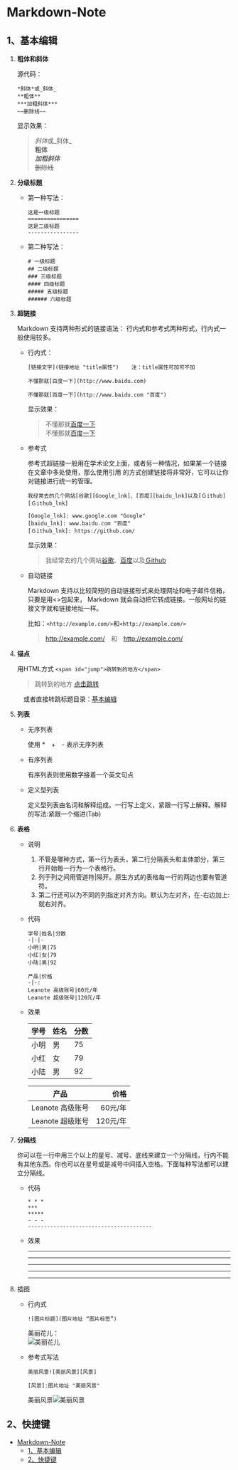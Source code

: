 # Markdown-Note

## 1、基本编辑

1. **粗体和斜体**
   
   源代码：
    ```
    *斜体*或_斜体_
    **粗体**
    ***加粗斜体***
    ~~删除线~~
    ```
    显示效果：

    >*斜体*或_斜体_\
        **粗体**\
        ***加粗斜体***\
        ~~删除线~~


2. **分级标题**
   
   * 第一种写法：
        ```
        这是一级标题
        ================
        这是二级标题
        ----------------
        ```

   * 第二种写法：
        ```
        # 一级标题
        ## 二级标题
        ### 三级标题
        #### 四级标题
        ##### 五级标题
        ###### 六级标题
        ```

3. **超链接**
   
   Markdown 支持两种形式的链接语法： 行内式和参考式两种形式，行内式一般使用较多。
    * 行内式：
        
        ```
        [链接文字](链接地址 "title属性")    注：title属性可加可不加

        不懂那就[百度一下](http://www.baidu.com)

        不懂那就[百度一下](http://www.baidu.com "百度")
        ```

        显示效果：
        
        > 不懂那就[百度一下](http://www.baidu.com)\
            不懂那就[百度一下](http://www.baidu.com "百度")

    * 参考式
   
        参考式超链接一般用在学术论文上面，或者另一种情况，如果某一个链接在文章中多处使用，那么使用引用 的方式创建链接将非常好，它可以让你对链接进行统一的管理。

        ```
        我经常去的几个网站[谷歌][Google_lnk]、[百度][baidu_lnk]以及[Ｇithub][Ｇithub_lnk]

        [Google_lnk]: www.google.com "Google"
        [baidu_lnk]: www.baidu.com "百度" 
        [Ｇithub_lnk]: https://github.com/
        ```
        显示效果：
        >我经常去的几个网站[谷歌][Google_lnk]、[百度][baidu_lnk]以及[Ｇithub][Ｇithub_lnk]

        [Google_lnk]: www.google.com "Google"
        [baidu_lnk]: www.baidu.com "百度" 
        [Ｇithub_lnk]: https://github.com/
        
    * 自动链接
        
        Markdown 支持以比较简短的自动链接形式来处理网址和电子邮件信箱，只要是用<>包起来， Markdown 就会自动把它转成链接。一般网址的链接文字就和链接地址一样。

        比如：`<http://example.com/>`和`<http://example.com/>`

        > <http://example.com/>　和　<http://example.com/>

    
4. **锚点**
    
    用HTML方式
    `<span id="jump">跳转到的地方</span>`

    > <span id="jump">跳转到的地方</span>
        [点击跳转](#jump)

    　或者直接转跳标题目录：[基本编辑](#1、基本编辑)

5. **列表**
   
    * 无序列表
     
        使用 *　+　- 表示无序列表
         
    * 有序列表

        有序列表则使用数字接着一个英文句点

    * 定义型列表

        定义型列表由名词和解释组成。一行写上定义，紧跟一行写上解释。解释的写法:紧跟一个缩进(Tab)

6. **表格**
   
   * 说明

        1. 不管是哪种方式，第一行为表头，第二行分隔表头和主体部分，第三行开始每一行为一个表格行。
        2. 列于列之间用管道符|隔开。原生方式的表格每一行的两边也要有管道符。
        3. 第二行还可以为不同的列指定对齐方向。默认为左对齐，在-右边加上:就右对齐。
   * 代码

        ```
        学号|姓名|分数
        -|-|-
        小明|男|75
        小红|女|79
        小陆|男|92

        产品|价格
        -|-:
        Leanote 高级账号|60元/年
        Leanote 超级账号|120元/年
        ```
    * 效果

        学号|姓名|分数
        -|-|-
        小明|男|75
        小红|女|79
        小陆|男|92

        产品|价格
        -|-:
        Leanote 高级账号|60元/年
        Leanote 超级账号|120元/年
    
7. **分隔线**

    你可以在一行中用三个以上的星号、减号、底线来建立一个分隔线，行内不能有其他东西。你也可以在星号或是减号中间插入空格。下面每种写法都可以建立分隔线。

    * 代码

        ```
        * * *
        ***
        *****
        - - -
        ---------------------------------------

        ```
    * 效果

       * * *
       ***
       *****
       - - -
       ---------------------------------------

8. 插图

    * 行内式

        `![图片标题](图片地址 “图片标签”)`
    
        美丽花儿：\
        ![美丽花儿](https://ss1.baidu.com/9vo3dSag_xI4khGko9WTAnF6hhy/image/h%3D300/sign=92afee66fd36afc3110c39658318eb85/908fa0ec08fa513db777cf78376d55fbb3fbd9b3.jpg)

    * 参考式写法

        ```
        美丽风景![美丽风景][风景]

        [风景]:图片地址 "美丽风景"
        ```

         美丽风景![美丽风景][风景]

        [风景]:https://timgsa.baidu.com/timg?image&quality=80&size=b9999_10000&sec=1557668703443&di=d709e8d0e66ee62a1a099994da34f30e&imgtype=0&src=http%3A%2F%2Fimg1.3lian.com%2F2015%2Fw2%2F60%2Fd%2F83.jpg "美丽风景"

## 2、快捷键

- [Markdown-Note](#markdown-note)
  - [1、基本编辑](#1%E5%9F%BA%E6%9C%AC%E7%BC%96%E8%BE%91)
  - [2、快捷键](#2%E5%BF%AB%E6%8D%B7%E9%94%AE)

